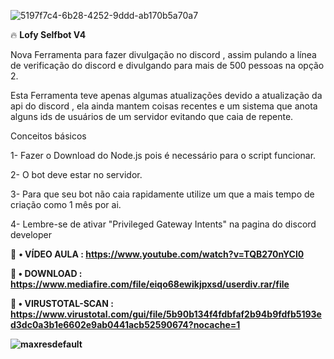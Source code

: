 ![5197f7c4-6b28-4252-9ddd-ab170b5a70a7](https://user-images.githubusercontent.com/113463089/191509200-043d5aaf-7dfc-4ace-9719-9f155cdcf297.jpg)


🔥 <B>Lofy Selfbot V4</b>


Nova Ferramenta para fazer divulgação no discord , assim pulando a línea de verificação do discord e divulgando para mais de 500 pessoas na opção 2.


Esta Ferramenta teve apenas algumas atualizações devido a atualização da api do discord , ela ainda mantem coisas recentes e um sistema que anota alguns ids de usuários de um servidor evitando que caia de repente.


Conceitos básicos


1- Fazer o Download do Node.js pois é necessário para o script funcionar.<p>
2- O bot deve estar no servidor.<p>
3- Para que seu bot não caia rapidamente utilize um que a mais tempo de criação como 1 mês por ai.<p>
4- Lembre-se de ativar "Privileged Gateway Intents" na pagina do discord developer

💸 <b>• VÍDEO AULA : https://www.youtube.com/watch?v=TQB270nYCl0
  
  
💸 <b>• DOWNLOAD : https://www.mediafire.com/file/eiqo68ewikjpxsd/userdiv.rar/file

💸 <b>• VIRUSTOTAL-SCAN : https://www.virustotal.com/gui/file/5b90b134f4fdbfaf2b94b9fdfb5193ed3dc0a3b1e6602e9ab0441acb52590674?nocache=1


  
  ![maxresdefault](https://user-images.githubusercontent.com/113463089/191509489-cb876b69-8387-4f45-8b9e-690c80627a3b.jpg)





